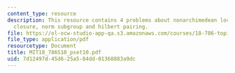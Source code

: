 ```yaml
---
content_type: resource
description: This resource contains 4 problems about nonarchimedean local field, algebraic
  closure, norm subgroup and hilbert pairing.
file: https://ol-ocw-studio-app-qa.s3.amazonaws.com/courses/18-786-topics-in-algebraic-number-theory-spring-2010/7d12497d45d625a584dd01360883a9dc_MIT18_786S10_pset10.pdf
file_type: application/pdf
resourcetype: Document
title: MIT18_786S10_pset10.pdf
uid: 7d12497d-45d6-25a5-84dd-01360883a9dc
---
```

